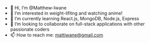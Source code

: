 - 👋 Hi, I’m @Matthew-Iwane
- 👀 I’m interested in weight-lifitng and watching anime!
- 🌱 I’m currently learning React.js, MongoDB, Node.js, Express
- 💞️ I’m looking to collaborate on full-stack applications with other passionate coders
- 📫 How to reach me: mattiwane@gmail.com 

<!---
Matthew-Iwane/Matthew-Iwane is a ✨ special ✨ repository because its `README.md` (this file) appears on your GitHub profile.
You can click the Preview link to take a look at your changes.
--->

